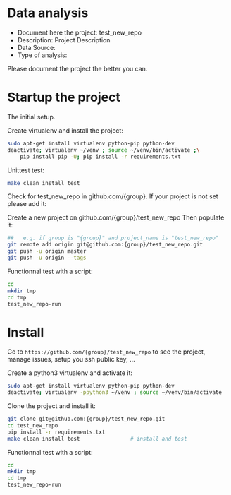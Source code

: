 # Data analysis
- Document here the project: test_new_repo
- Description: Project Description
- Data Source:
- Type of analysis:

Please document the project the better you can.

# Startup the project

The initial setup.

Create virtualenv and install the project:
```bash
sudo apt-get install virtualenv python-pip python-dev
deactivate; virtualenv ~/venv ; source ~/venv/bin/activate ;\
    pip install pip -U; pip install -r requirements.txt
```

Unittest test:
```bash
make clean install test
```

Check for test_new_repo in github.com/{group}. If your project is not set please add it:

Create a new project on github.com/{group}/test_new_repo
Then populate it:

```bash
##   e.g. if group is "{group}" and project_name is "test_new_repo"
git remote add origin git@github.com:{group}/test_new_repo.git
git push -u origin master
git push -u origin --tags
```

Functionnal test with a script:

```bash
cd
mkdir tmp
cd tmp
test_new_repo-run
```

# Install

Go to `https://github.com/{group}/test_new_repo` to see the project, manage issues,
setup you ssh public key, ...

Create a python3 virtualenv and activate it:

```bash
sudo apt-get install virtualenv python-pip python-dev
deactivate; virtualenv -ppython3 ~/venv ; source ~/venv/bin/activate
```

Clone the project and install it:

```bash
git clone git@github.com:{group}/test_new_repo.git
cd test_new_repo
pip install -r requirements.txt
make clean install test                # install and test
```
Functionnal test with a script:

```bash
cd
mkdir tmp
cd tmp
test_new_repo-run
```
